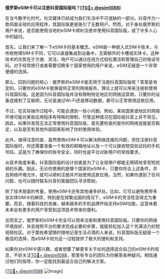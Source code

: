 **俄罗斯eSIM卡可以注册抖音国际版吗？[[TG💪+ @esim1088](https://t.me/s/esim1088)]**

在当今数字化时代，社交媒体已经成为我们生活中不可或缺的一部分。抖音作为一款风靡全球的应用程序，其国际版更是吸引了无数用户。然而，对于身处俄罗斯的用户来说，是否能使用当地的eSIM卡顺利注册并使用抖音国际版，成了许多人心中的疑问。

首先，让我们来了解一下eSIM卡的基本概念。eSIM是一种嵌入式SIM卡技术，与传统物理SIM卡不同，它可以直接集成到设备中，无需额外的卡槽或实体卡。这种技术的优势在于方便、灵活，用户可以通过在线方式轻松激活和管理自己的电话号码。对于经常旅行或者需要切换多个国家使用的用户来说，eSIM无疑是一个非常便捷的选择。

那么，回到问题的核心：俄罗斯的eSIM卡能否用于注册抖音国际版呢？答案是肯定的。只要你的eSIM卡能够提供正常的网络服务，理论上就可以用来注册和使用抖音国际版。这是因为抖音国际版并没有限制特定地区的网络运营商，只要你的设备连接到了互联网，无论是通过Wi-Fi还是移动数据，都可以正常使用这款应用。

不过，在实际操作过程中，可能会遇到一些小问题。例如，某些国家或地区的网络环境可能对某些应用程序有特殊的限制，尽管这种情况在国际版抖音上并不常见。因此，如果你发现无法正常使用抖音国际版，首先要检查的是你的网络连接是否稳定，以及是否有其他外部因素影响了你的使用体验。

此外，值得注意的是，虽然使用eSIM卡可以解决网络连接的问题，但在注册抖音国际版时，你还需要准备一个有效的邮箱地址以及一个可以接收短信验证码的手机号码。这是为了确保你的账号安全，同时也是平台对新用户的常规要求。

从技术角度来看，抖音国际版的设计初衷是为了让全球用户都能无障碍地享受短视频的乐趣。因此，无论你使用的是哪个国家的eSIM卡，只要你符合上述条件，并且网络环境允许，就可以顺利注册并开始使用这款应用。当然，如果你遇到了任何问题，也可以随时联系抖音的客服团队寻求帮助。

除了技术层面的考量，使用eSIM卡还有其他诸多好处。比如，它可以避免携带多张实体SIM卡的麻烦，特别是在频繁出国的情况下，eSIM卡的灵活性显得尤为重要。而且，随着科技的发展，越来越多的手机品牌开始支持eSIM功能，这意味着未来会有更多的用户享受到这项技术带来的便利。

总而言之，俄罗斯的eSIM卡完全可以用来注册和使用抖音国际版。只要你的网络环境良好，并且按照平台的要求完成必要的步骤，就能轻松加入这个充满活力的短视频社区。对于那些希望随时随地记录生活点滴的人来说，抖音国际版无疑是一个极佳的选择。而eSIM卡则为这一过程提供了极大的便利和支持。

如果你对eSIM卡感兴趣，或者想要了解更多关于如何选择适合自己的eSIM卡的信息，不妨关注[TG💪+ @esim1088](https://t.me/s/esim1088)，那里有专业的团队为你解答各种疑问。相信通过他们的指导，你一定能找到最适合自己的解决方案。

[[TG💪+ @esim1088](https://t.me/s/esim1088) ![Image](https://i.postimg.cc/4NQfJmqS/Snipaste-2025-05-13-00-14-12.png)]
